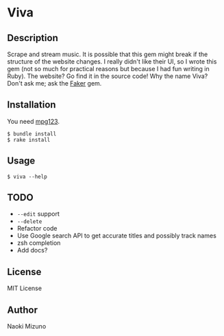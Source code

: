 # Viva
## Description
Scrape and stream music. It is possible that this gem might break if the
structure of the website changes. I really didn't like their UI, so I wrote
this gem (not so much for practical reasons but because I had fun writing in
Ruby). The website? Go find it in the source code! Why the name Viva? Don't
ask me; ask the [Faker](https://github.com/stympy/faker) gem.

## Installation
You need [mpg123](http://www.mpg123.de/).

    $ bundle install
    $ rake install

## Usage

```
$ viva --help
```

## TODO
* `--edit` support
* `--delete`
* Refactor code
* Use Google search API to get accurate titles and possibly track names
* zsh completion
* Add docs?

## License
MIT License

## Author
Naoki Mizuno
